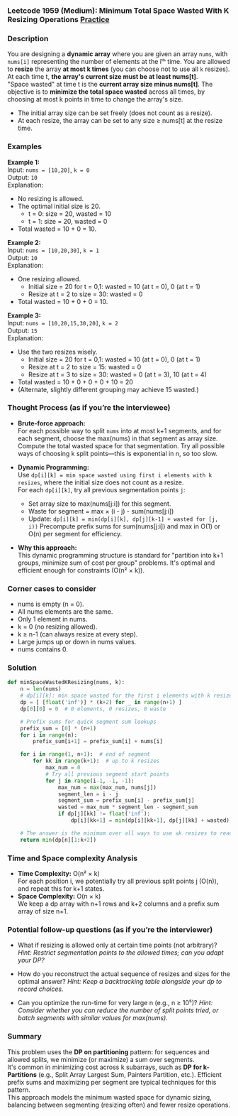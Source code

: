 ### Leetcode 1959 (Medium): Minimum Total Space Wasted With K Resizing Operations [Practice](https://leetcode.com/problems/minimum-total-space-wasted-with-k-resizing-operations)

### Description  
You are designing a **dynamic array** where you are given an array `nums`, with `nums[i]` representing the number of elements at the iᵗʰ time. You are allowed to **resize** the array **at most k times** (you can choose not to use all `k` resizes). At each time t, **the array's current size must be at least nums[t]**.  
"Space wasted" at time t is the **current array size minus nums[t]**. The objective is to **minimize the total space wasted** across all times, by choosing at most k points in time to change the array's size.

- The initial array size can be set freely (does not count as a resize).
- At each resize, the array can be set to any size ≥ nums[t] at the resize time.

### Examples  

**Example 1:**  
Input: `nums = [10,20]`, `k = 0`  
Output: `10`  
Explanation:  
- No resizing is allowed.  
- The optimal initial size is 20.
  - t = 0: size = 20, wasted = 10
  - t = 1: size = 20, wasted = 0  
- Total wasted = 10 + 0 = 10.

**Example 2:**  
Input: `nums = [10,20,30]`, `k = 1`  
Output: `10`  
Explanation:  
- One resizing allowed.
  - Initial size = 20 for t = 0,1: wasted = 10 (at t = 0), 0 (at t = 1)
  - Resize at t = 2 to size = 30: wasted = 0
- Total wasted = 10 + 0 + 0 = 10.

**Example 3:**  
Input: `nums = [10,20,15,30,20]`, `k = 2`  
Output: `15`  
Explanation:  
- Use the two resizes wisely.
  - Initial size = 20 for t = 0,1: wasted = 10 (at t = 0), 0 (at t = 1)
  - Resize at t = 2 to size = 15: wasted = 0
  - Resize at t = 3 to size = 30: wasted = 0 (at t = 3), 10 (at t = 4)
- Total wasted = 10 + 0 + 0 + 0 + 10 = 20
- (Alternate, slightly different grouping may achieve 15 wasted.)

### Thought Process (as if you’re the interviewee)  
- **Brute-force approach:**  
  For each possible way to split `nums` into at most k+1 segments, and for each segment, choose the max(nums) in that segment as array size. Compute the total wasted space for that segmentation. Try all possible ways of choosing k split points—this is exponential in n, so too slow.

- **Dynamic Programming:**  
  Use `dp[i][k] = min space wasted using first i elements with k resizes`, where the initial size does not count as a resize.  
  For each `dp[i][k]`, try all previous segmentation points `j`:
    - Set array size to max(nums[j:i]) for this segment.
    - Waste for segment = max × (i - j) - sum(nums[j:i])
    - Update: `dp[i][k] = min(dp[i][k], dp[j][k-1] + wasted for [j, i))`
  Precompute prefix sums for sum(nums[j:i]) and max in O(1) or O(n) per segment for efficiency.

- **Why this approach:**  
  This dynamic programming structure is standard for "partition into k+1 groups, minimize sum of cost per group" problems. It's optimal and efficient enough for constraints (O(n² × k)).

### Corner cases to consider  
- nums is empty (n = 0).
- All nums elements are the same.
- Only 1 element in nums.
- k = 0 (no resizing allowed).
- k ≥ n-1 (can always resize at every step).
- Large jumps up or down in nums values.
- nums contains 0.

### Solution

```python
def minSpaceWastedKResizing(nums, k):
    n = len(nums)
    # dp[i][k]: min space wasted for the first i elements with k resizes
    dp = [ [float('inf')] * (k+2) for _ in range(n+1) ]
    dp[0][0] = 0  # 0 elements, 0 resizes, 0 waste

    # Prefix sums for quick segment sum lookups
    prefix_sum = [0] * (n+1)
    for i in range(n):
        prefix_sum[i+1] = prefix_sum[i] + nums[i]

    for i in range(1, n+1):  # end of segment
        for kk in range(k+1):  # up to k resizes
            max_num = 0
            # Try all previous segment start points
            for j in range(i-1, -1, -1):
                max_num = max(max_num, nums[j])
                segment_len = i - j
                segment_sum = prefix_sum[i] - prefix_sum[j]
                wasted = max_num * segment_len - segment_sum
                if dp[j][kk] != float('inf'):
                    dp[i][kk+1] = min(dp[i][kk+1], dp[j][kk] + wasted)

    # The answer is the minimum over all ways to use ≤k resizes to reach the end
    return min(dp[n][1:k+2])
```

### Time and Space complexity Analysis  

- **Time Complexity:** O(n² × k)  
  For each position i, we potentially try all previous split points j (O(n)), and repeat this for k+1 states.  
- **Space Complexity:** O(n × k)  
  We keep a dp array with n+1 rows and k+2 columns and a prefix sum array of size n+1.

### Potential follow-up questions (as if you’re the interviewer)  

- What if resizing is allowed only at certain time points (not arbitrary)?
  *Hint: Restrict segmentation points to the allowed times; can you adapt your DP?*

- How do you reconstruct the actual sequence of resizes and sizes for the optimal answer?
  *Hint: Keep a backtracking table alongside your dp to record choices.*

- Can you optimize the run-time for very large n (e.g., n ≥ 10⁵)?
  *Hint: Consider whether you can reduce the number of split points tried, or batch segments with similar values for max(nums).*

### Summary
This problem uses the **DP on partitioning** pattern: for sequences and allowed splits, we minimize (or maximize) a sum over segments.  
It's common in minimizing cost across k subarrays, such as **DP for k-Partitions** (e.g., Split Array Largest Sum, Painters Partition, etc.). Efficient prefix sums and maximizing per segment are typical techniques for this pattern.  
This approach models the minimum wasted space for dynamic sizing, balancing between segmenting (resizing often) and fewer resize operations.